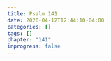 ```yaml
---
title: Psalm 141
date: 2020-04-12T12:44:10-04:00
categories: []
tags: []
chapter: "141"
inprogress: false
---
```


